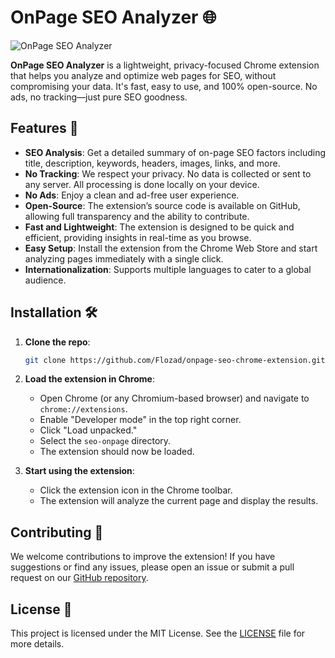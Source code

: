 # OnPage SEO Analyzer 🌐

![OnPage SEO Analyzer](https://github.com/Flozad/onpage-seo-chrome-extension/assets/logo.png) <!-- Replace with actual logo link -->

**OnPage SEO Analyzer** is a lightweight, privacy-focused Chrome extension that helps you analyze and optimize web pages for SEO, without compromising your data. It's fast, easy to use, and 100% open-source. No ads, no tracking—just pure SEO goodness.

## Features 🚀

- **SEO Analysis**: Get a detailed summary of on-page SEO factors including title, description, keywords, headers, images, links, and more.
- **No Tracking**: We respect your privacy. No data is collected or sent to any server. All processing is done locally on your device.
- **No Ads**: Enjoy a clean and ad-free user experience.
- **Open-Source**: The extension’s source code is available on GitHub, allowing full transparency and the ability to contribute.
- **Fast and Lightweight**: The extension is designed to be quick and efficient, providing insights in real-time as you browse.
- **Easy Setup**: Install the extension from the Chrome Web Store and start analyzing pages immediately with a single click.
- **Internationalization**: Supports multiple languages to cater to a global audience.

## Installation 🛠️

1. **Clone the repo**: 
   ```bash
   git clone https://github.com/Flozad/onpage-seo-chrome-extension.git

2. **Load the extension in Chrome**:
    - Open Chrome (or any Chromium-based browser) and navigate to `chrome://extensions`.
    - Enable "Developer mode" in the top right corner.
    - Click "Load unpacked."
    - Select the `seo-onpage` directory.
    - The extension should now be loaded.

3. **Start using the extension**:
    - Click the extension icon in the Chrome toolbar.
    - The extension will analyze the current page and display the results.

## Contributing 🤝

We welcome contributions to improve the extension! If you have suggestions or find any issues, please open an issue or submit a pull request on our [GitHub repository](https://github.com/Flozad/onpage-seo-chrome-extension).

## License 📜

This project is licensed under the MIT License. See the [LICENSE](LICENSE) file for more details.